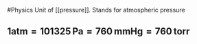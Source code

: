 #Physics 
Unit of [[pressure]]. Stands for atmospheric pressure
## $\displaystyle 1\mathrm{ atm=101325\mathrm{\,Pa}=760\,mmHg=760\,torr}$